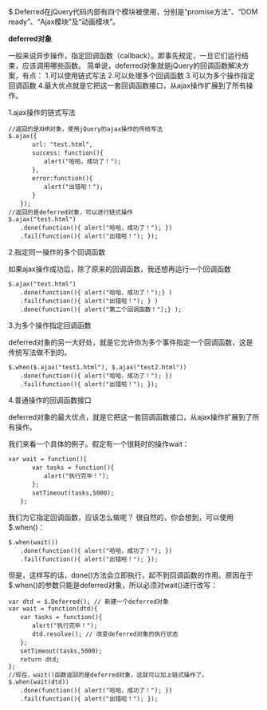 $.Deferred在jQuery代码内部有四个模块被使用，分别是“promise方法”、“DOM ready”、“Ajax模块”及“动画模块”。

**deferred对象**

一般来说异步操作，指定回调函数（callback）。即事先规定，一旦它们运行结束，应该调用哪些函数。
简单说，deferred对象就是jQuery的回调函数解决方案，有点：
1.可以使用链式写法
2.可以处理多个回调函数
3.可以为多个操作指定回调函数
4.最大优点就是它把这一套回调函数接口，从ajax操作扩展到了所有操作。

1.ajax操作的链式写法

```
//返回的是XHR对象，使用jQuery的ajax操作的传统写法
$.ajax({
　　　　url: "test.html",
　　　　success: function(){
　　　　　　alert("哈哈，成功了！");
　　　　},
　　　　error:function(){
　　　　　　alert("出错啦！");
　　　　}
　　});
//返回的是deferred对象，可以进行链式操作
$.ajax("test.html")
　　.done(function(){ alert("哈哈，成功了！"); })
　　.fail(function(){ alert("出错啦！"); });
```

2.指定同一操作的多个回调函数

如果ajax操作成功后，除了原来的回调函数，我还想再运行一个回调函数
```
$.ajax("test.html")
　　.done(function(){ alert("哈哈，成功了！");} )
　　.fail(function(){ alert("出错啦！"); } )
　　.done(function(){ alert("第二个回调函数！");} );
```

3.为多个操作指定回调函数

deferred对象的另一大好处，就是它允许你为多个事件指定一个回调函数，这是传统写法做不到的。
```
$.when($.ajax("test1.html"), $.ajax("test2.html"))
　　.done(function(){ alert("哈哈，成功了！"); })
　　.fail(function(){ alert("出错啦！"); });
```

4.普通操作的回调函数接口

deferred对象的最大优点，就是它把这一套回调函数接口，从ajax操作扩展到了所有操作。

我们来看一个具体的例子。假定有一个很耗时的操作wait：
```
var wait = function(){
　　　　var tasks = function(){
　　　　　　alert("执行完毕！");
　　　　};
　　　　setTimeout(tasks,5000);
　　};
```
我们为它指定回调函数，应该怎么做呢？
很自然的，你会想到，可以使用$.when()：
```
$.when(wait())
　　.done(function(){ alert("哈哈，成功了！"); })
　　.fail(function(){ alert("出错啦！"); });
```
但是，这样写的话，done()方法会立即执行，起不到回调函数的作用。原因在于$.when()的参数只能是deferred对象，所以必须对wait()进行改写：

```
var dtd = $.Deferred(); // 新建一个deferred对象
var wait = function(dtd){
　　var tasks = function(){
　　　　alert("执行完毕！");
　　　　dtd.resolve(); // 改变deferred对象的执行状态
　　};
　　setTimeout(tasks,5000);
　　return dtd;
};
//现在，wait()函数返回的是deferred对象，这就可以加上链式操作了。
$.when(wait(dtd))
　　.done(function(){ alert("哈哈，成功了！"); })
　　.fail(function(){ alert("出错啦！"); });
```
